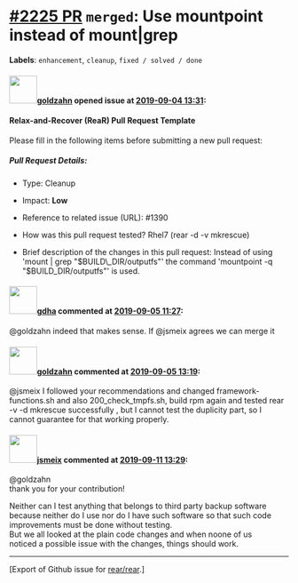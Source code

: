 [\#2225 PR](https://github.com/rear/rear/pull/2225) `merged`: Use mountpoint instead of mount|grep
==================================================================================================

**Labels**: `enhancement`, `cleanup`, `fixed / solved / done`

#### <img src="https://avatars.githubusercontent.com/u/4539656?u=a3c7ffeb3baa5018ad42ad1bd4d09119f09c0e0b&v=4" width="50">[goldzahn](https://github.com/goldzahn) opened issue at [2019-09-04 13:31](https://github.com/rear/rear/pull/2225):

#### Relax-and-Recover (ReaR) Pull Request Template

Please fill in the following items before submitting a new pull request:

##### Pull Request Details:

-   Type: Cleanup

-   Impact: **Low**

-   Reference to related issue (URL): \#1390

-   How was this pull request tested? Rhel7 (rear -d -v mkrescue)

-   Brief description of the changes in this pull request: Instead of
    using 'mount | grep "$BUILD\_DIR/outputfs"' the command 'mountpoint
    -q "$BUILD\_DIR/outputfs"' is used.

#### <img src="https://avatars.githubusercontent.com/u/888633?u=cdaeb31efcc0048d3619651aa18dd4b76e636b21&v=4" width="50">[gdha](https://github.com/gdha) commented at [2019-09-05 11:27](https://github.com/rear/rear/pull/2225#issuecomment-528320062):

@goldzahn indeed that makes sense. If @jsmeix agrees we can merge it

#### <img src="https://avatars.githubusercontent.com/u/4539656?u=a3c7ffeb3baa5018ad42ad1bd4d09119f09c0e0b&v=4" width="50">[goldzahn](https://github.com/goldzahn) commented at [2019-09-05 13:19](https://github.com/rear/rear/pull/2225#issuecomment-528359394):

@jsmeix I followed your recommendations and changed
framework-functions.sh and also 200\_check\_tmpfs.sh, build rpm again
and tested rear -v -d mkrescue successfully , but I cannot test the
duplicity part, so I cannot guarantee for that working properly.

#### <img src="https://avatars.githubusercontent.com/u/1788608?u=925fc54e2ce01551392622446ece427f51e2f0ce&v=4" width="50">[jsmeix](https://github.com/jsmeix) commented at [2019-09-11 13:29](https://github.com/rear/rear/pull/2225#issuecomment-530380715):

@goldzahn  
thank you for your contribution!

Neither can I test anything that belongs to third party backup
software  
because neither do I use nor do I have such software so that such code  
improvements must be done without testing.  
But we all looked at the plain code changes and when noone of us  
noticed a possible issue with the changes, things should work.

------------------------------------------------------------------------

\[Export of Github issue for
[rear/rear](https://github.com/rear/rear).\]
